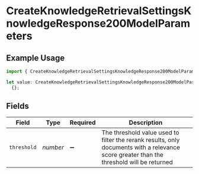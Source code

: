 # CreateKnowledgeRetrievalSettingsKnowledgeResponse200ModelParameters

## Example Usage

```typescript
import { CreateKnowledgeRetrievalSettingsKnowledgeResponse200ModelParameters } from "@orq-ai/node/models/operations";

let value: CreateKnowledgeRetrievalSettingsKnowledgeResponse200ModelParameters =
  {};
```

## Fields

| Field                                                                                                                                    | Type                                                                                                                                     | Required                                                                                                                                 | Description                                                                                                                              |
| ---------------------------------------------------------------------------------------------------------------------------------------- | ---------------------------------------------------------------------------------------------------------------------------------------- | ---------------------------------------------------------------------------------------------------------------------------------------- | ---------------------------------------------------------------------------------------------------------------------------------------- |
| `threshold`                                                                                                                              | *number*                                                                                                                                 | :heavy_minus_sign:                                                                                                                       | The threshold value used to filter the rerank results, only documents with a relevance score greater than the threshold will be returned |